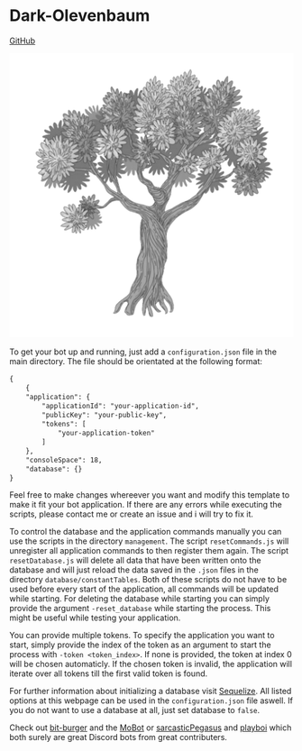 # Dark-Olevenbaum

[GitHub](https://github.com/Olevenbaum/Dark-Olevenbaum "GitHub repository for browsing code")

![The "Dark-Olevenbaum"](./resources/profilepicture.png)

To get your bot up and running, just add a `configuration.json` file in the main directory.
The file should be orientated at the following format:

    {
        {
        "application": {
            "applicationId": "your-application-id",
            "publicKey": "your-public-key",
            "tokens": [
                "your-application-token"
            ]
        },
        "consoleSpace": 18,
        "database": {}
    }

Feel free to make changes whereever you want and modify this template to make it fit your bot application.
If there are any errors while executing the scripts, please contact me or create an issue and i will try to fix it.

To control the database and the application commands manually you can use the scripts in the directory `management`. The script `resetCommands.js` will unregister all application commands to then register them again. The script `resetDatabase.js` will delete all data that have been written onto the database and will just reload the data saved in the `.json` files in the directory `database/constantTables`. Both of these scripts do not have to be used before every start of the application, all commands will be updated while starting. For deleting the database while starting you can simply provide the argument `-reset_database` while starting the process. This might be useful while testing your application.

You can provide multiple tokens. To specify the application you want to start, simply provide the index of the token as an argument to start the process with `-token <token_index>`. If none is provided, the token at index 0 will be chosen automaticly. If the chosen token is invalid, the application will iterate over all tokens till the first valid token is found.

For further information about initializing a database visit [Sequelize](https://sequelize.org/api/v6/class/src/sequelize.js~sequelize#instance-constructor-constructor). All listed options at this webpage can be used in the `configuration.json` file aswell. If you do not want to use a database at all, just set database to `false`.

Check out [bit-burger](https://github.com/bit-burger) and the [MoBot](https://github.com/bit-burger/MoBot) or [sarcasticPegasus](https://github.com/sarcasticPegasus) and [playboi](https://github.com/sarcasticPegasus/playboi) which both surely are great Discord bots from great contributers.
